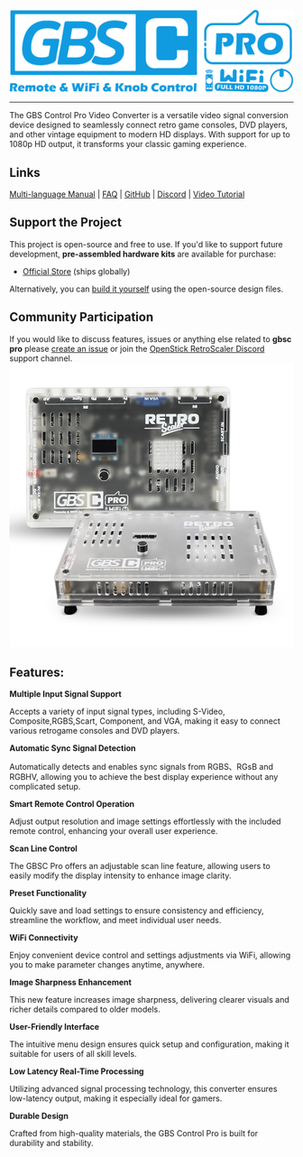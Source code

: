 <p align="center">
    <img alt="gbsc-pro" src="https://github.com/RetroScaler/gbsc-pro/blob/c3da796360191a26cdcb62a284621f66431251a0/source/gbsc-pro%20logo.png" />
</p>

---

The GBS Control Pro Video Converter is a versatile video signal conversion device designed to seamlessly connect retro game consoles, DVD players, and other vintage equipment to modern HD displays. With support for up to 1080p HD output, it transforms your classic gaming experience.

## Links

 [Multi-language Manual](https://www.retroscaler.com/?page_id=480) | [FAQ](https://github.com/RetroScaler/gbsc-pro/blob/main/source/GBSC-pro%20Compatibility%20List%20%20Firmware%20Version%201.2.md) | [GitHub](https://github.com/RetroScaler/gbsc-pro) | [Discord](https://discord.com/invite/2MMWRkVRbk) | [Video Tutorial](https://www.youtube.com/playlist?list=PLQ6X-Dl0NtDnZm5v3n3IgvNOSrBsg7s7T)

## Support the Project  
This project is open-source and free to use. If you'd like to support future development, **pre-assembled hardware kits** are available for purchase:  
- [Official Store](https://www.aliexpress.com/item/3256808268415575.html?spm=a2g0o.store_pc_home.singleImageText_2011250187871.0&gatewayAdapt=4itemAdapt) (ships globally)  

Alternatively, you can [build it yourself](https://github.com/RetroScaler/gbsc-pro/tree/main/Gerber) using the open-source design files. 

## Community Participation
If you would like to discuss features, issues or anything else related to **gbsc pro** please [create an issue](https://github.com/RetroScaler/gbsc-pro/issues/new) or join the [OpenStick RetroScaler Discord](https://discord.com/invite/2MMWRkVRbk) support channel.
![](source/4.jpg)

## **Features**:

**Multiple Input Signal Support**

Accepts a variety of input signal types, including S-Video, Composite,RGBS,Scart, Component, and VGA, making it easy to connect various retrogame consoles and DVD players.

**Automatic Sync Signal Detection**

Automatically detects and enables sync signals from RGBS、RGsB and RGBHV, allowing you to achieve the best display     experience without any complicated setup.

**Smart Remote Control Operation**

Adjust output resolution and image settings effortlessly with the included   remote control, enhancing your overall user experience.

**Scan Line Control**

The GBSC Pro offers an adjustable scan line feature, allowing users to easily modify the display intensity to enhance image clarity.

**Preset Functionality**

Quickly save and load settings to ensure consistency and efficiency, streamline the workflow, and meet individual user needs.

**WiFi Connectivity**

Enjoy convenient device control and settings adjustments via WiFi,  allowing you to make parameter changes anytime, anywhere.

**Image Sharpness Enhancement**

This new feature increases image sharpness, delivering clearer visuals and  richer details compared to older models.

**User-Friendly Interface**

The intuitive menu design ensures quick setup and configuration, making it suitable for users of all skill levels.

**Low Latency Real-Time Processing**

Utilizing advanced signal processing technology, this converter ensures low-latency output, making it especially ideal for gamers.

**Durable Design**

Crafted from high-quality materials, the GBS Control Pro is built for durability and stability.


